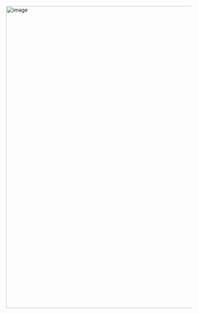 <img width="1122" height="822" alt="image" src="https://github.com/user-attachments/assets/254ccc86-e1c7-4221-a7c5-8cb2bb37d798" />
